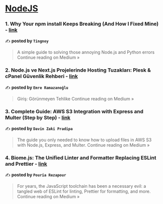 
<h1><a href=https://medium.com/tag/nodejs/recommended target="_blank" rel="noopener noreferrer">NodeJS</a></h1>
<h3>1. Why Your npm install Keeps Breaking (And How I Fixed Mine) - <a href="https://thingnoy.medium.com/why-your-npm-install-keeps-breaking-and-how-i-fixed-mine-dd026ad4e8ef?source=rss------nodejs-5" target="_blank" rel="noopener noreferrer">link</a></h3>

✍️ **posted by `Tingnoy`**

<blockquote>A simple guide to solving those annoying Node.js and Python errors
Continue reading on Medium »</blockquote>

<h3>2. Node.js ve Next.js Projelerinde Hosting Tuzakları: Plesk & cPanel Güvenlik Rehberi - <a href="https://medium.com/@emreramazanoglu/node-js-ve-next-js-projelerinde-hosting-tuzaklar%C4%B1-plesk-cpanel-g%C3%BCvenlik-rehberi-acc448f6986e?source=rss------nodejs-5" target="_blank" rel="noopener noreferrer">link</a></h3>

✍️ **posted by `Emre Ramazanoğlu`**

<blockquote>Giriş: Görünmeyen Tehlike
Continue reading on Medium »</blockquote>

<h3>3. Complete Guide: AWS S3 Integration with Express and Multer (Step by Step) - <a href="https://medium.com/@davinzaki/complete-guide-aws-s3-integration-with-express-and-multer-step-by-step-70e525ae6c74?source=rss------nodejs-5" target="_blank" rel="noopener noreferrer">link</a></h3>

✍️ **posted by `Davin Zaki Pradipa`**

<blockquote>The guide you only needed to know how to upload files in AWS S3 with Node.js, Express, and Multer.
Continue reading on Medium »</blockquote>

<h3>4. Biome.js: The Unified Linter and Formatter Replacing ESLint and Prettier - <a href="https://medium.com/@pouria.r.1990/biome-js-the-unified-linter-and-formatter-replacing-eslint-and-prettier-2a752d8f357c?source=rss------nodejs-5" target="_blank" rel="noopener noreferrer">link</a></h3>

✍️ **posted by `Pouria Rezapour`**

<blockquote>For years, the JavaScript toolchain has been a necessary evil: a tangled web of ESLint for linting, Prettier for formatting, and more.
Continue reading on Medium »</blockquote>


